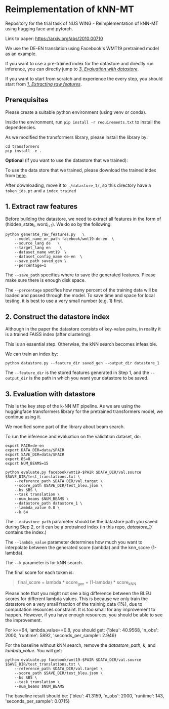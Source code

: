 # Reimplementation of kNN-MT
Repository for the trial task of NUS WING - Reimplementation of kNN-MT using hugging face and pytorch. 

Link to paper: https://arxiv.org/abs/2010.00710

We use the DE-EN translation using Facebook's WMT19 pretrained model as an example. 

If you want to use a pre-trained index for the datastore and directly run inference, you can directly jump to _[3. Evaluation with datastore](https://github.com/tongyao-zhu/knn-mt-reimplement#3-evaluation-with-datastore)_. 

If you want to start from scratch and experience the every step, you should start from _[1. Extracting raw features](https://github.com/tongyao-zhu/knn-mt-reimplement#1-extract-raw-features)_.

## Prerequisites
Please create a suitable python environment (using venv or conda). 

Inside the environment, run `pip install -r requirements.txt` to install the dependencies.

As we modified the transformers library, please install the library by:

```
cd transformers
pip install -e .
```

**Optional** (if you want to use the datastore that we trained):

To use the data store that we trained, please download the trained index from [here](https://drive.google.com/file/d/1JuxQGigS4lhz5lEwJA-dEpWfjVAyEzn2/view?usp=share_link). 

After downloading, move it to `./datastore_1/`, so this directory have a `token_ids.pt` and a `index.trained`

## 1. Extract raw features 
Before building the datastore, we need to extract all features in the form of (hidden_state<sub>i</sub>, word<sub>i+1</sub>). 
We do so by the following: 

```
python generate_raw_features.py   \
    --model_name_or_path facebook/wmt19-de-en  \
    --source_lang de   \
    --target_lang en    \
    --dataset_name wmt19  \
    --dataset_config_name de-en  \
    --save_path saved_gen \
    --percentage=1
```

The `--save_path` specifies where to save the generated features. Please make sure there is enough disk space.

The `--percentage` specifies how many percent of the training data will be loaded and passed through the model. To save time and space for local testing, it is best to use a very small number (e.g. 1) first. 

## 2. Construct the datastore index
Although in the paper the datastore consists of key-value pairs, in reality it is a trained FAISS index (after clustering).

This is an essential step. Otherwise, the kNN search becomes infeasible. 

We can train an index by: 


`python datastore.py --feature_dir saved_gen --output_dir datastore_1
`

The `--feature_dir` is the stored features generated in Step 1, and the `--output_dir` is the path in which you want your datastore to be saved. 

## 3. Evaluation with datastore

This is the key step of the k-NN MT pipeline. As we are using the huggingface transformers library for the pretrained transformers model, we continue using it. 

We modified some part of the library about beam search. 

To run the inference and evaluation on the validation dataset, do: 

```
export PAIR=de-en
export DATA_DIR=data/$PAIR
export SAVE_DIR=data/$PAIR
export BS=8
export NUM_BEAMS=15

python evaluate.py facebook/wmt19-$PAIR $DATA_DIR/val.source $SAVE_DIR/test_translations.txt \
    --reference_path $DATA_DIR/val.target \
    --score_path $SAVE_DIR/test_bleu.json \
    --bs $BS \
    --task translation \
    --num_beams $NUM_BEAMS \
    --datastore_path datastore_1 \
    --lambda_value 0.8 \
    --k 64
```

The `--datastore_path` parameter should be the datastore path you saved during Step 2, or it can be a pretrained index (in this repo, _datastore_1/_ contains the index.)

The `--lambda_value` parameter determines how much you want to interpolate between the generated score (lambda) and the knn_score (1-lambda). 

The `--k` parameter is for kNN search. 

The final score for each token is:

>final_score = lambda * score<sub>gen</sub> + (1-lambda) * score<sub>kNN</sub>


Please note that you might not see a big difference between the BLEU scores for different lambda values. This is because we only train the datastore on a very small fraction of the training data (1%), due to computation resources constraint. 
It is too small for any improvement to happen. However, if you have enough resources, you should be able to see the improvement. 

For k==64, lambda_value==0.8, you should get: {'bleu': 40.9568, 'n_obs': 2000, 'runtime': 5892, 'seconds_per_sample': 2.946}

For the baseline without kNN search, remove the _datastore_path_, _k_, and _lambda_value_. You will get: 

```
python evaluate.py facebook/wmt19-$PAIR $DATA_DIR/val.source $SAVE_DIR/test_translations.txt \
    --reference_path $DATA_DIR/val.target \
    --score_path $SAVE_DIR/test_bleu.json \
    --bs $BS \
    --task translation \
    --num_beams $NUM_BEAMS
```


The baseline result should be:
{'bleu': 41.3159, 'n_obs': 2000, 'runtime': 143, 'seconds_per_sample': 0.0715}
